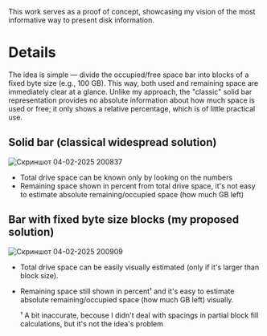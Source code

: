 This work serves as a proof of concept, showcasing my vision of the most informative way to present disk information.

# Details

The idea is simple — divide the occupied/free space bar into blocks of a fixed byte size (e.g., 100 GB). This way, both used and remaining space are immediately clear at a glance. Unlike my approach, the "classic" solid bar representation provides no absolute information about how much space is used or free; it only shows a relative percentage, which is of little practical use.

## Solid bar (classical widespread solution)
![Скриншот 04-02-2025 200837](https://github.com/user-attachments/assets/c00202e0-2837-4d9a-bb2d-690576972c49)
* Total drive space can be known only by looking on the numbers
* Remaining space shown in percent from total drive space, it's not easy to estimate absolute remaining/occupied space (how much GB left)

## Bar with fixed byte size blocks (my proposed solution)
![Скриншот 04-02-2025 200909](https://github.com/user-attachments/assets/011d67a9-eb3e-4945-bd67-9c415ba467ee)
* Total drive space can be easily visually estimated (only if it's larger than block size).
* Remaining space still shown in percent¹ and it's easy to estimate absolute remaining/occupied space (how much GB left) visually.

  ¹ A bit inaccurate, becouse I didn't deal with spacings in partial block fill calculations, but it's not the idea's problem
